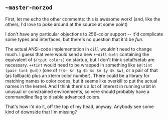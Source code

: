 ## `~master-morzod`
First, let me echo the other comments: this is awesome work! (and, like the others, I'd love to poke around at the source at some point)

I don't have any particular objections to 256-color support -- it'd complicate some types and interfaces, but there's no question that it'd be *fun*.

The actual ANSI-code implementation in `dill` wouldn't need to change much. I guess that vere would send a new `++dill-belt` containing the equivalent of `$(tput colors)` on startup, but I don't think setaf/setab are necessary. `++tint` would need to be wrapped in something like `$@(tint (pair tint @ud))` (one of `?($~ $r $g $b $c $m $y $k $w)`, or a pair of that (as fallback) plus an xterm color number). There could be a library for matching names to color codes, but it seems like overkill to put the actual names in the kernel. And I think there's a lot of interest in running urbit in unusual or constrained environments, so vere should probably have a commandline flag to disable advanced colors.

That's how i'd do it, off the top of my head, anyway. Anybody see some kind of downside that I'm missing?